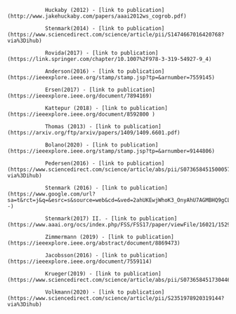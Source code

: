 
                Huckaby (2012) - [link to publication](http://www.jakehuckaby.com/papers/aaai2012ws_cogrob.pdf)
                
                Stenmark(2014) - [link to publication](https://www.sciencedirect.com/science/article/pii/S1474667016420768?via%3Dihub)
                
                Rovida(2017) - [link to publication](https://link.springer.com/chapter/10.1007%2F978-3-319-54927-9_4)
                
                Anderson(2016) - [link to publication](https://ieeexplore.ieee.org/stamp/stamp.jsp?tp=&arnumber=7559145)
                
                Ersen(2017) - [link to publication](https://ieeexplore.ieee.org/document/7894169)
                
                Kattepur (2018) - [link to publication](https://ieeexplore.ieee.org/document/8592800 )
                
                Thomas (2013) - [link to publication](https://arxiv.org/ftp/arxiv/papers/1409/1409.6601.pdf)
                
                Bolano(2020) - [link to publication](https://ieeexplore.ieee.org/stamp/stamp.jsp?tp=&arnumber=9144806)
                
                Pedersen(2016) - [link to publication](https://www.sciencedirect.com/science/article/abs/pii/S0736584515000575?via%3Dihub)
                
                Stenmark (2016) - [link to publication](https://www.google.com/url?sa=t&rct=j&q=&esrc=s&source=web&cd=&ved=2ahUKEwjWhoK3_OnyAhU7AGMBHQ9gCL4QFnoECAkQAQ&url=https%3A%2F%2Fwww.aaai.org%2Focs%2Findex.php%2FFSS%2FFSS16%2Fpaper%2Fdownload%2F14091%2F13669&usg=AOvVaw3U3cjpPK_KJQGKlvKVW4--)
                
                Stenmark(2017) II. - [link to publication](https://www.aaai.org/ocs/index.php/FSS/FSS17/paper/viewFile/16021/15290)
                
                Zimmermann (2019) - [link to publication](https://ieeexplore.ieee.org/abstract/document/8869473)
                
                Jacobsson(2016) - [link to publication](https://ieeexplore.ieee.org/document/7559114)
                
                Krueger(2019) - [link to publication](https://www.sciencedirect.com/science/article/abs/pii/S0736584517304465)
                
                Volkmann(2020) - [link to publication](https://www.sciencedirect.com/science/article/pii/S2351978920319144?via%3Dihub)
                